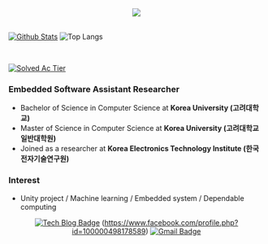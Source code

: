 <div align = "center">
<a href="https://hits.seeyoufarm.com"><img src="https://hits.seeyoufarm.com/api/count/incr/badge.svg?url=https%3A%2F%2Fgithub.com%2FChulgooKim&count_bg=%23EB8B10&title_bg=%23684327&icon=&icon_color=%23E7E7E7&title=VISIT&edge_flat=false"/></a>
  

  
</div>

<br>

[![Github Stats](https://github-readme-stats.vercel.app/api?username=ChulgooKim&amp;count_private=true&amp;hide=contribs,prs&amp;show_icons=true&amp;theme=vue-dark)](https://github.com/anuraghazra/github-readme-stats) ![Top Langs](https://github-readme-stats.vercel.app/api/top-langs/?username=ChulgooKim&amp;layout=compact&amp;hide=Visual%20Basic)

<br>

[![Solved Ac Tier](http://mazassumnida.wtf/api/v2/generate_badge?boj=kcgkyg)](https://solved.ac/kcgkyg)




### Embedded Software Assistant Researcher

- Bachelor of Science in Computer Science at **Korea University (고려대학교)**
- Master of Science in Computer Science at **Korea University (고려대학교 일반대학원)**
- Joined as a researcher at **Korea Electronics Technology Institute (한국전자기술연구원)**

### Interest

- Unity project / Machine learning / Embedded system / Dependable computing

<div align = "center">
  
  [![Tech Blog Badge](http://img.shields.io/badge/-Tech%20blog-black?style=flat-square&logo=github&link=https://ChulgooKim.github.io/)](https://ChulgooKim.github.io/) (https://www.facebook.com/profile.php?id=100000498178589) [![Gmail Badge](https://img.shields.io/badge/Gmail-d14836?style=flat-square&logo=Gmail&logoColor=white&link=mailto:kcgkyg@gmail.com)](mailto:kcgkyg@gmail.com)
</div>
